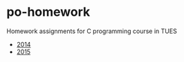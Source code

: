 # po-homework
Homework assignments for C programming course in TUES

- [2014](2014/README.md)
- [2015](2015/README.md)
